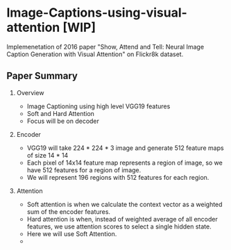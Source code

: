 # Image-Captions-using-visual-attention [WIP]
Implemenetation of 2016 paper "Show, Attend and Tell: Neural Image Caption Generation with Visual Attention" on Flickr8k dataset.


## Paper Summary

1. Overview

	* Image Captioning using high level VGG19 features
	* Soft and Hard Attention
	* Focus will be on decoder

2. Encoder
	
	* VGG19 will take 224 * 224 * 3 image and generate 512 feature maps of size 14 * 14
	* Each pixel of 14x14 feature map represents a region of image, so we have 512 features for a region of image.
	* We will represent 196 regions with 512 features for each region.

3. Attention
	
	* Soft attention is when we calculate the context vector as a weighted sum of the encoder features. 
	* Hard attention is when, instead of weighted average of all encoder features, we use attention scores to select a single hidden state.
	* Here we will use Soft Attention.
	* 